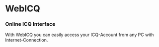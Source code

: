 <h1>WebICQ</h1>
<h3>Online ICQ Interface</h3>
<p>
	With WebICQ you can easily access your ICQ-Account from any PC with Internet-Connection.
</p>